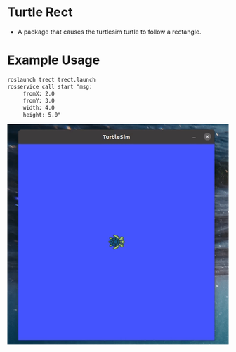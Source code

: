 # Turtle Rect
* A package that causes the turtlesim turtle to follow a rectangle.
# Example Usage
```
roslaunch trect trect.launch
rosservice call start "msg:
     fromX: 2.0
     fromY: 3.0
     width: 4.0
     height: 5.0"
```
![Demonstration](<demo/turtle_rect_start.gif>)